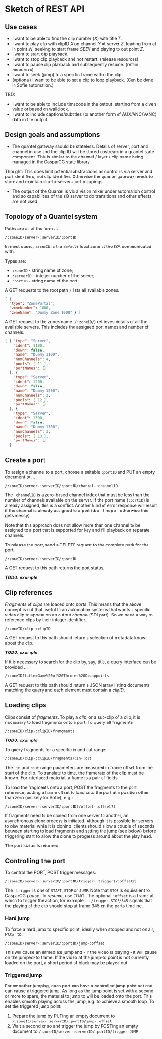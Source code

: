 # Sketch of REST API

## Use cases

* I want to be able to find the clip number (*X*) with title *T*.
* I want to play clip with clipID *X* on  channel *Y* of server *Z*, loading from at in point *IN*, seeking to start frame _SEEK_ and playing to out point *Z*.
* I want to start clip playback.
* I want to stop clip playback and not restart. (release resources)
* I want to pause clip playback and subsequently resume. (retain resources)
* I want to seek (jump) to a specific frame within the clip.
* (optional) I want to be able to set a clip to loop playback. (Can be done in Sofie automation.)

TBD:

* I want to be able to include timecode in the output, starting from a given value or based on wallclock.
* I want to include captions/subtitles (or another form of AUX/ANC/VANC) data in the output.

## Design goals and assumptions

* The quantel gateway should be stateless. Details of server, port and channel in use and the clip ID will be stored upstream in a quantel state component. This is similar to the channel / layer / clip name being managed in the CasparCG state library.

 Thought: This does limit potential abstractions as control is via server and port identifiers, not clip identifier. Otherwise the quantel gateway needs to store and maintain clip-to-server+port mappings.

* The output of the Quantel is via a vision mixer under automation control and so capabilities of the sQ server to do transitions and other effects are not used.

## Topology of a Quantel system

Paths are all of the form ...

    /:zoneID/server-:serverID/:portID

In most cases, `:zoneID` is the `default` local zone at the ISA communicated with.

Types are:

* `:zoneID` - string name of zone;
* `:serverID` - integer number of the server;
* `:portID` - string name of the port.

A GET requests to the root path `/` lists all available zones.

```JSON
[ {
  "type": "ZonePortal",
  "zoneNumber": 1000,
  "zoneName": "Dummy Zone 1000" } ]
```

A GET request to the zones name (`/:zoneID/`) retrieves details of all the available servers. This includes the assigned port names and number of channels.

```JSON
[ { "type": "Server",
    "ident": 1100,
    "down": false,
    "name": "Dummy 1100",
    "numChannels": 4,
    "pools": [ 11 ],
    "portNames": []
  }, {
    "type": "Server",
    "ident": 1200,
    "down": false,
    "name": "Dummy 1200",
    "numChannels": 2,
    "pools": [ 12 ],
    "portNames": []
  }, {
    "type": "Server",
    "ident": 1300,
    "down": false,
    "name": "Dummy 1300",
    "numChannels": 3,
    "pools": [ 13 ],
    "portNames": []
  } ]
```

## Create a port

To assign a channel to a port, choose a suitable `:portID` and PUT an empty document to ...

    /:zoneID/server-:serverID/:portID/channel-:channelID

The `:channelID` is a zero-based channel index that must be less than the number of channels available on the server. If the port name (`:portID`) is already assigned, this is a conflict. Another kind of error response will result if the channel is already assigned to a port (tbc - I hope - otherwise this gets messy).

Note that this approach does not allow more than one channel to be assigned to a port that is supported for key and fill playback on separate channels.

To release the port, send a DELETE request to the complete path for the port.

    /:zoneID/server-:serverID/:portID

A GET request to this path returns the port status.

***TODO: example***

## Clip references

_Fragments_ of _clips_ are loaded onto _ports_. This means that the above concept is not that useful to an automation systems that wants a specific video clip to appear on an output _channel_ (SDI port). So we need a way to reference clips by their integer identifier...

    /:zoneID/clip-:clipID

A GET request to this path should return a selection of metadata known about the clip.

***TODO: example***

If it is necessary to search for the clip by, say, title, a query interface can be provided ...

    /:zoneID?title=Game%20of%20Thrones%20Disappoints

A GET request to this path should return a JSON array listing documents matching the query and each element must contain a _clipID_.

## Loading clips

Clips consist of _fragments_. To play a _clip_, or a sub-clip of a clip, it is necessary to load fragments onto a port. To query all fragments:

    /:zoneID/clip-:clipID/framgments

***TODO: example***

To query fragments for a specific in and out range:

    /:zoneID/clip-:clipID/fragments/:in-:out

The `:in` and `:out` range parameters are measured in frame offset from the start of the clip. To translate to time, the framerate of the clip must be known. For interlaced material, a frame is a pair of fields.

To load the fragments onto a port, POST the fragments to the port reference, adding a frame offset to load onto the port at a position other than zero (unlikely for Sofie), e.g.:

    /:zoneID/server-:serverID/:portID(/offset-:offset?)

If fragments need to be cloned from one server to another, an asynchronous clone process is initiated. Although it is possible for servers to play material while it is cloning, clients should allow a couple of seconds between starting to load fragments and setting the jump (see below) before triggering start to allow the clone to progress around about the play head.

The port status is returned.

## Controlling the port

To control the PORT, POST trigger messages:

    /:zoneID/server-:serverID/:portID/trigger-:trigger(/:offset?)

The `:trigger` is one of `START`, `STOP` or `JUMP`. Note that `STOP` is equivalent to CasparCG _pause_. To _resume_, use `START`. The optional `:offset` is a frame at which to trigger the action, for example `.../trigger-STOP/345` signals that the playing of the clip should stop at frame 345 on the ports timeline.

### Hard jump

To force a hard jump to specific point, ideally when stopped and not on air, POST to:

    /:zoneID/server-:serverID/:portID/jump-:offset

This will cause an immediate jump and - if the video is playing - it will pause on the jumped-to frame. If the video at the jump-to point is not currently loaded on the port, a short period of black may be played out.

### Triggered jump

For smoother jumping, each port can have a controlled jump point set and can cause a triggered jump. As long as the jump point is set with a second or more to spare, the material to jump to will be loaded onto the port. This enables smooth playing across the jump, e.g. to achieve a smooth loop. To set the triggered jump point:

1. Prepare the jump by PUTing an empty document to `/:zoneID/server-:serverID/:portID/jump-:offset`
2. Wait a second or so and trigger the jump by POSTing an empty document to `/:zoneID/server-:serverID/:portID/trigger-JUMP`

